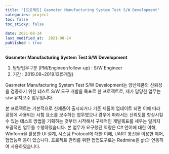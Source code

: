 ```yaml
---
title: "[프로젝트] Gasmeter Manufacturing System Test S/W Development"
categories: project
toc: false
toc_sticky: false
 
date: 2021-08-24
last_modified_at:  2021-08-24
published : true
---
```


**Gasmeter Manufacturing System Test S/W Development**

1. 담당업무구분 (PM/Engineer/follow-up) : S/W Engineer
2. 기간 : 2019.08~2019.12(5개월)

Gasmeter Manufacturing System Test S/W Development는 양산제품의 신뢰성을 검증하기 위한 테스트 S/W 도구 개발을 목표로 한 프로젝트로, 제가 담당한 업무는 s/w 유지보수 업무입니다.

본 프로젝트는 기본적으로 신제품이 출시되거나 기존 제품이 업데이트 되면 이에 따라 공정에 사용되는 시험 요소를 보수하는 업무였으나 경우에 따라서는 신뢰도를 향상시킬 수 있는 테스트 방법을 기획하는 것부터 시작해서 구체적인 개발목표를 세우는 일까지 포괄적인 업무를 수행하였습니다. 본 업무가 요구했던 역량은 C# 언어에 대한 이해, Winform을 활용한 UI 설계, 시스템 Protocol에 대한 이해, UART 통신을 이용한 제어, 협업능력 등이 있습니다. 프로젝트 관리를 위한 협업도구로는 Redmine을 git과 연동하여 사용하였습니다.